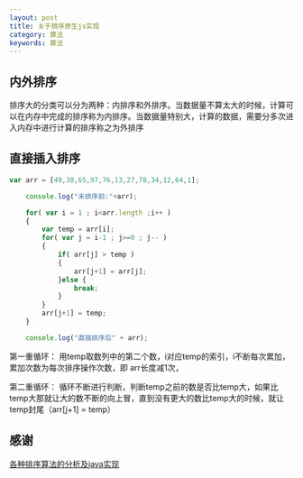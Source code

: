 ```yaml
---
layout: post
title: 关于排序原生js实现
category: 算法
keywords: 算法
---
```


## 内外排序

排序大的分类可以分为两种：内排序和外排序。当数据量不算太大的时候，计算可以在内存中完成的排序称为内排序。当数据量特别大，计算的数据，需要分多次进入内存中进行计算的排序称之为外排序

## 直接插入排序

```Javascript
var arr = [49,38,65,97,76,13,27,78,34,12,64,1];

	console.log("未排序前:"+arr);

	for( var i = 1 ; i<arr.length ;i++ )
	{
		var temp = arr[i];
		for( var j = i-1 ; j>=0 ; j-- )
		{
			if( arr[j] > temp )
			{
				arr[j+1] = arr[j];
			}else {
				break;
			}
		}
		arr[j+1] = temp;
	}

	console.log("直插排序后" + arr);
```

第一重循环：
用temp取数列中的第二个数，i对应temp的索引，i不断每次累加，累加次数为每次排序操作次数，即
arr长度减1次，


第二重循环：
循环不断进行判断，判断temp之前的数是否比temp大，如果比temp大那就让大的数不断的向上冒，直到没有更大的数比temp大的时候，就让temp封尾（arr[j+1] = temp）

## 


## 感谢

[各种排序算法的分析及java实现](http://www.cnblogs.com/liuling/p/2013-7-24-01.html)
